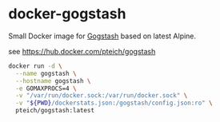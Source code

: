 # docker-gogstash
Small Docker image for [Gogstash](https://github.com/tsaikd/gogstash) based on latest Alpine.

see https://hub.docker.com/pteich/gogstash

```bash
docker run -d \
  --name gogstash \
  --hostname gogstash \
  -e GOMAXPROCS=4 \
  -v "/var/run/docker.sock:/var/run/docker.sock" \
  -v "${PWD}/dockerstats.json:/gogstash/config.json:ro" \
  pteich/gogstash:latest
